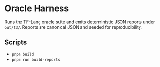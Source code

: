 # Oracle Harness

Runs the TF-Lang oracle suite and emits deterministic JSON reports under `out/t3/`. Reports are canonical JSON and seeded for reproducibility.

## Scripts

- `pnpm build`
- `pnpm run build-reports`
